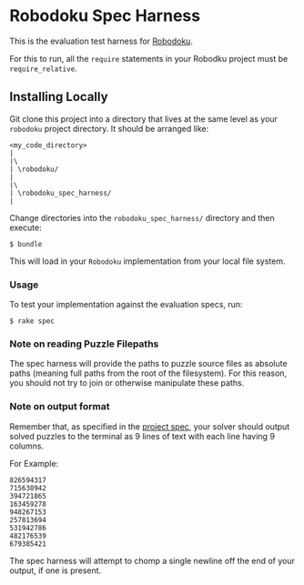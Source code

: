# Robodoku Spec Harness

This is the evaluation test harness for [Robodoku](https://github.com/JumpstartLab/curriculum/blob/master/source/projects/robodoku.markdown).

For this to run, all the `require` statements in your Robodku project must be `require_relative`.

## Installing Locally

Git clone this project into a directory that lives at the same level
as your `robodoku` project directory. It should be arranged like:

    <my_code_directory>
    |
    |\
    | \robodoku/
    |
    |\
    | \robodoku_spec_harness/
    |

Change directories into the `robodoku_spec_harness/` directory and then execute:

    $ bundle

This will load in your `Robodoku` implementation from your local file system.

### Usage

To test your implementation against the evaluation specs, run:

    $ rake spec

### Note on reading Puzzle Filepaths

The spec harness will provide the paths to puzzle source files as
absolute paths (meaning full paths from the root of the filesystem).
For this reason, you should not try to join or otherwise manipulate
these paths.

### Note on output format

Remember that, as specified in the [project spec](https://github.com/JumpstartLab/curriculum/blob/master/source/projects/robodoku.markdown#template),
your solver should output solved puzzles to the terminal
as 9 lines of text with each line having 9 columns.

For Example:

```
826594317
715638942
394721865
163459278
948267153
257813694
531942786
482176539
679385421
```

The spec harness will attempt to chomp a single newline off the end of
your output, if one is present.
